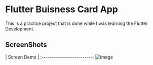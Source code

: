 # Flutter Buisness Card App

This is a practice project that is done while I was learning the Flutter Development.

## ScreenShots


|       Screen Demo       |
:-------------------------:
![image](https://user-images.githubusercontent.com/70791507/213978970-a8ccd74b-567c-4645-ae8e-16cb2690df37.png)
